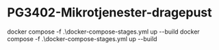 # PG3402-Mikrotjenester-dragepust


docker compose -f .\docker-compose-stages.yml up --build
docker compose -f .\docker-compose-stages.yml up --build
